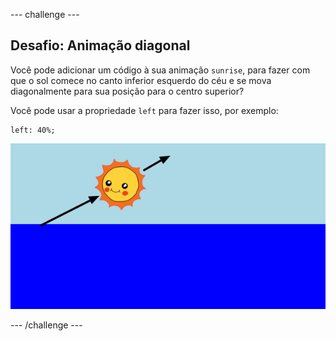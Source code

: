 \--- challenge \---

## Desafio: Animação diagonal

Você pode adicionar um código à sua animação `sunrise`, para fazer com que o sol comece no canto inferior esquerdo do céu e se mova diagonalmente para sua posição para o centro superior?

Você pode usar a propriedade `left` para fazer isso, por exemplo:

    left: 40%;
    

![screenshot](images/sunrise-left.png)

\--- /challenge \---